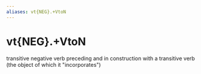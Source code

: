 ```yaml
---
aliases: vt{NEG}.+VtoN
---
```

# vt{NEG}.+VtoN

transitive negative verb preceding and in construction with a transitive verb (the object of which it "incorporates")